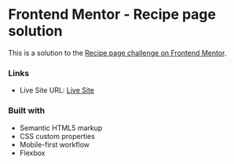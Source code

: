 # Frontend Mentor - Recipe page solution

This is a solution to the [Recipe page challenge on Frontend Mentor](https://www.frontendmentor.io/challenges/recipe-page-KiTsR8QQKm).


### Links

- Live Site URL: [Live Site](https://zesty-cat-f1ffd4.netlify.app/)


### Built with

- Semantic HTML5 markup
- CSS custom properties
- Mobile-first workflow
- Flexbox